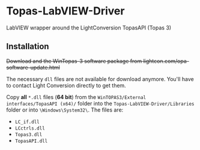 # Topas-LabVIEW-Driver
LabVIEW wrapper around the LightConversion TopasAPI (Topas 3)

## Installation
~~Download and the WinTopas-3 software package from lightcon.com/opa-software-update.html~~

The necessary `dll` files are not available for download anymore. You'll have to contact Light Conversion directly to get them.

Copy **all** `*.dll` files (**64 bit**) from the `WinTOPAS3/External interfaces/TopasAPI (x64)/` folder into the `Topas-LabVIEW-Driver/Libraries` folder or into `\Windows\System32\`. The files are:

* `LC_if.dll`
* `LCctrls.dll`
* `Topas3.dll`
* `TopasAPI.dll`
